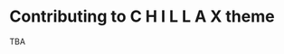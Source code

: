 # Contributing to C H I L L A X theme

<primary-label ref="incomplete"/>
<secondary-label ref="wip"/>
TBA
